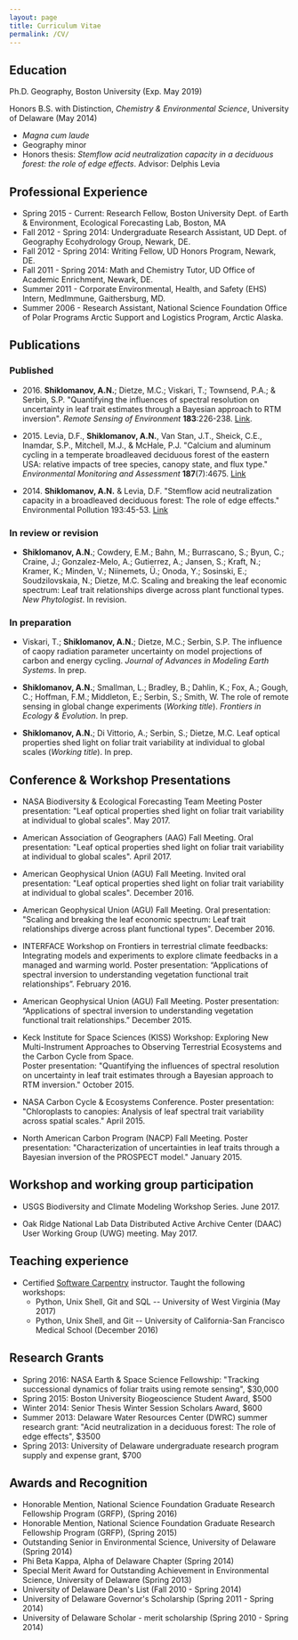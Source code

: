 ```yaml
---
layout: page
title: Curriculum Vitae
permalink: /CV/
---
```


## Education
Ph.D. Geography, Boston University (Exp. May 2019)

Honors B.S. with Distinction, *Chemistry & Environmental Science*, University of Delaware (May 2014)

* *Magna cum laude*
* Geography minor
* Honors thesis: *Stemflow acid neutralization capacity in a deciduous forest: the role of edge effects*. Advisor: Delphis Levia

## Professional Experience

* Spring 2015 - Current: Research Fellow, Boston University Dept. of Earth & Environment, Ecological Forecasting Lab, Boston, MA
* Fall 2012 - Spring 2014: Undergraduate Research Assistant, UD Dept. of Geography Ecohydrology Group, Newark, DE.
* Fall 2012 - Spring 2014: Writing Fellow, UD Honors Program, Newark, DE.
* Fall 2011 - Spring 2014: Math and Chemistry Tutor, UD Office of Academic Enrichment, Newark, DE.
* Summer 2011 - Corporate Environmental, Health, and Safety (EHS) Intern, MedImmune, Gaithersburg, MD.
* Summer 2006 - Research Assistant, National Science Foundation Office of Polar Programs Arctic Support and Logistics Program, Arctic Alaska.


## Publications

### Published

* 2016\. **Shiklomanov, A.N.**; Dietze, M.C.; Viskari, T.; Townsend, P.A.; & Serbin, S.P. 
"Quantifying the influences of spectral resolution on uncertainty in leaf trait estimates through a Bayesian approach to RTM inversion". 
*Remote Sensing of Environment* **183**:226-238. 
[Link](http://www.sciencedirect.com/science/article/pii/S0034425716302243).

* 2015\. Levia, D.F.,  **Shiklomanov, A.N.**, Van Stan, J.T., Sheick, C.E., Inamdar, S.P., Mitchell, M.J., & McHale, P.J. 
"Calcium and aluminum cycling in a temperate broadleaved deciduous forest of the eastern USA: relative impacts of tree species, canopy state, and flux type." 
*Environmental Monitoring and Assessment* **187**(7):4675. 
[Link](http://link.springer.com/article/10.1007%2Fs10661-015-4675-3)

* 2014\. **Shiklomanov, A.N.** & Levia, D.F. 
"Stemflow acid neutralization capacity in a broadleaved deciduous forest: The role of edge effects." 
Environmental Pollution 193:45-53. 
[Link](http://dx.doi.org/10.1016/j.envpol.2014.06.011)

### In review or revision

* **Shiklomanov, A.N.**; Cowdery, E.M.; Bahn, M.; Burrascano, S.; Byun, C.; Craine, J.; Gonzalez-Melo, A.; Gutierrez, A.; Jansen, S.; Kraft, N.; Kramer, K.; Minden, V.; Niinemets, Ü.; Onoda, Y.; Sosinski, E.; Soudzilovskaia, N.; Dietze, M.C. Scaling and breaking the leaf economic spectrum: Leaf trait relationships diverge across plant functional types. *New Phytologist*. In revision.

### In preparation

* Viskari, T.; **Shiklomanov, A.N.**; Dietze, M.C.; Serbin, S.P. The influence of caopy radiation parameter uncertainty on model projections of carbon and energy cycling. *Journal of Advances in Modeling Earth Systems*. In prep.

* **Shiklomanov, A.N.**; Smallman, L.; Bradley, B.; Dahlin, K.; Fox, A.; Gough, C.; Hoffman, F.M.; Middleton, E.; Serbin, S.; Smith, W. The role of remote sensing in global change experiments (*Working title*). *Frontiers in Ecology & Evolution*. In prep.

* **Shiklomanov, A.N.**; Di Vittorio, A.; Serbin, S.; Dietze, M.C. Leaf optical properties shed light on foliar trait variability at individual to global scales (*Working title*). In prep.

## Conference & Workshop Presentations

* NASA Biodiversity & Ecological Forecasting Team Meeting
Poster presentation: "Leaf optical properties shed light on foliar trait variability at individual to global scales".
May 2017.

* American Association of Geographers (AAG) Fall Meeting.
Oral presentation: "Leaf optical properties shed light on foliar trait variability at individual to global scales".
April 2017.

* American Geophysical Union (AGU) Fall Meeting.
Invited oral presentation: "Leaf optical properties shed light on foliar trait variability at individual to global scales".
December 2016.

* American Geophysical Union (AGU) Fall Meeting.
Oral presentation: "Scaling and breaking the leaf economic spectrum: Leaf trait relationships diverge across plant functional types".
December 2016.

* INTERFACE Workshop on Frontiers in terrestrial climate feedbacks: Integrating models and experiments to explore climate feedbacks in a managed and warming world. 
Poster presentation: “Applications of spectral inversion to understanding vegetation functional trait relationships”. 
February 2016.

* American Geophysical Union (AGU) Fall Meeting. 
Poster presentation: “Applications of spectral inversion to understanding vegetation functional trait relationships.” 
December 2015.

* Keck Institute for Space Sciences (KISS) Workshop: Exploring New Multi-Instrument Approaches to Observing Terrestrial Ecosystems and the Carbon Cycle from Space.  
Poster presentation: "Quantifying the influences of spectral resolution on uncertainty in leaf trait estimates through a Bayesian approach to RTM inversion." 
October 2015.

* NASA Carbon Cycle & Ecosystems Conference. 
Poster presentation: "Chloroplasts to canopies: Analysis of leaf spectral trait variability across spatial scales." 
April 2015.

* North American Carbon Program (NACP) Fall Meeting. 
Poster presentation: "Characterization of uncertainties in leaf traits through a Bayesian inversion of the PROSPECT model." 
January 2015. 


## Workshop and working group participation

* USGS Biodiversity and Climate Modeling Workshop Series.
June 2017.

* Oak Ridge National Lab Data Distributed Active Archive Center (DAAC) User Working Group (UWG) meeting. 
May 2017.


## Teaching experience

* Certified [Software Carpentry](https://software-carpentry.org) instructor. Taught the following workshops:
    - Python, Unix Shell, Git and SQL -- University of West Virginia (May 2017)
    - Python, Unix Shell, and Git -- University of California-San Francisco Medical School (December 2016)

## Research Grants

* Spring 2016: NASA Earth & Space Science Fellowship: "Tracking successional dynamics of foliar traits using remote sensing", \$30,000
* Spring 2015: Boston University Biogeoscience Student Award, \$500
* Winter 2014: Senior Thesis Winter Session Scholars Award, \$600
* Summer 2013: Delaware Water Resources Center (DWRC) summer research grant: "Acid neutralization in a deciduous forest: The role of edge effects", \$3500
* Spring 2013: University of Delaware undergraduate research program supply and expense grant, \$700


## Awards and Recognition

* Honorable Mention, National Science Foundation Graduate Research Fellowship Program (GRFP), (Spring 2016)
* Honorable Mention, National Science Foundation Graduate Research Fellowship Program (GRFP), (Spring 2015)
* Outstanding Senior in Environmental Science, University of Delaware (Spring 2014)
* Phi Beta Kappa, Alpha of Delaware Chapter (Spring 2014)
* Special Merit Award for Outstanding Achievement in Environmental Science, University of Delaware (Spring 2013)
* University of Delaware Dean's List (Fall 2010 - Spring 2014)
* University of Delaware Governor's Scholarship (Spring 2011 - Spring 2014)
* University of Delaware Scholar - merit scholarship (Spring 2010 - Spring 2014)
